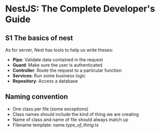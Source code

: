 # NestJS: The Complete Developer's Guide

## S1 The basics of nest

As for server, Nest has tools to help us write theses:

- **Pipe**: Validate data contained in the request
- **Guard**: Make sure the user is authenticated
- **Controller**: Route the request to a particular function
- **Services**: Run some business logic
- **Repository**: Access a database

## Naming convention

- One class per file (some exceptions)
- Class names should include the kind of thing we are creating
- Name of class and name of file should always match up
- Filename template: name._type_of_thing_.ts
